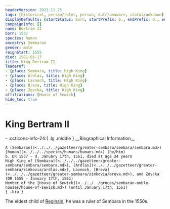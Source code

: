```yaml
---
headerVersion: 2023.11.25
tags: [historical, person/ruler, person, dufr/unaware, status/unknown]
displayDefaults: {startStatus: born, startPrefix: b., endPrefix: d., endStatus: died}
campaignInfo: []
name: Bertram II
born: 1537
species: human
ancestry: Sembaran
gender: male
reignStart: 1555
died: 1561-01-17
title: King Bertram II
leaderOf:
- {place: Sembara, title: High King}
- {place: Ardlas, title: High King}
- {place: Lavnoch, title: High King}
- {place: Breva, title: High King}
- {place: Zovcka, title: High King}
affiliations: [House of Sewick]
hide_toc: true
---
```

# King Bertram II
<div class="grid cards ext-narrow-margin ext-one-column" markdown>
- :octicons-info-24:{ .lg .middle } __Biographical Information__

    A [Sembaran](<../../../gazetteer/greater-sembara/sembara/sembara.md>) [human](<../../../species/humans/humans.md>) (he/him)  
    b. DR 1537 - d. January 17th, 1561, died at age 24 years  
    High King of [Sembara](<../../../gazetteer/greater-sembara/sembara/sembara.md>), [Ardlas](<../../../gazetteer/greater-sembara/zimkovia/ardlas.md>), Lavnoch, [Breva](<../../../gazetteer/greater-sembara/zimkovia/breva.md>), and Zovcka (DR 1555 - January 17th, 1561)  
    Member of the [House of Sewick](<../../../groups/sembaran-noble-houses/house-of-sewick.md>) (until January 17th, 1561)  
    { .bio }

</div>


The eldest child of [Reginald](<./reginald.md>), he was a ruler of Sembara in the 1550s. 


